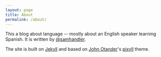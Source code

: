 ```yaml
---
layout: page
title: About
permalink: /about/
---
```


This a blog about language -- mostly about an English speaker learning Spanish. It is written by [@samhandler](https://twitter.com/samhandler).

The site is built on [Jekyll](http://jekyllrb.com) and based on [John Otander](http://johnotander.com)'s [pixyll](http://pixyll.com/about/) theme.